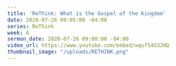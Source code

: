 ```yaml
---
title: 'ReThink: What is the Gospel of the Kingdom'
date: 2020-07-26 09:05:00 -04:00
series: ReThink
week: 6
sermon_date: 2020-07-26 09:00:00 -04:00
video_url: https://www.youtube.com/embed/wquf54O3JHQ
thumbnail_image: "/uploads/RETHINK.png"
---
```


